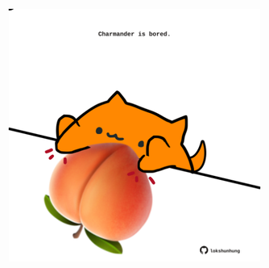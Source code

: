 <!-- built at 03/08/2023, 16:01:01 UTC -->
<p align="center">
  <img width="500" height="500" src="./ReadmeImage.svg">
</p>
